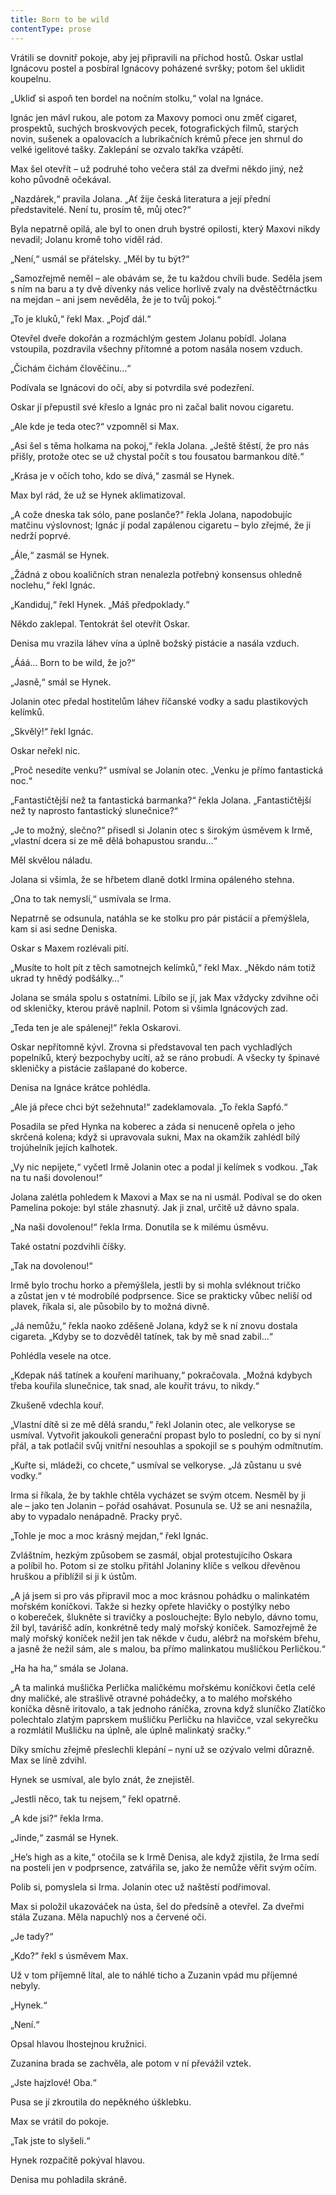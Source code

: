 ```yaml
---
title: Born to be wild
contentType: prose
---
```


Vrátili se dovnitř pokoje, aby jej připravili na příchod hostů. Oskar ustlal Ignácovu postel a posbíral Ignácovy poházené svršky; potom šel uklidit koupelnu.

  

„Ukliď si aspoň ten bordel na nočním stolku,“ volal na Ignáce.

Ignác jen mávl rukou, ale potom za Maxovy pomoci onu změť cigaret, prospektů, suchých broskvových pecek, fotografických filmů, starých novin, sušenek a opalovacích a lubrikačních krémů přece jen shrnul do velké igelitové tašky. Zaklepání se ozvalo takřka vzápětí.

Max šel otevřít – už podruhé toho večera stál za dveřmi někdo jiný, než koho původně očekával.

„Nazdárek,“ pravila Jolana. „Ať žije česká literatura a její přední představitelé. Není tu, prosím tě, můj otec?“

Byla nepatrně opilá, ale byl to onen druh bystré opilosti, který Maxovi nikdy nevadil; Jolanu kromě toho viděl rád.

„Není,“ usmál se přátelsky. „Měl by tu být?“

„Samozřejmě neměl – ale obávám se, že tu každou chvíli bude. Seděla jsem s ním na baru a ty dvě dívenky nás velice horlivě zvaly na dvěstěčtrnáctku na mejdan – ani jsem nevěděla, že je to tvůj pokoj.“

„To je kluků,“ řekl Max. „Pojď dál.“

Otevřel dveře dokořán a rozmáchlým gestem Jolanu pobídl. Jolana vstoupila, pozdravila všechny přítomné a potom nasála nosem vzduch.

„Čichám čichám člověčinu…“

Podívala se Ignácovi do očí, aby si potvrdila své podezření.

Oskar jí přepustil své křeslo a Ignác pro ni začal balit novou cigaretu.

„Ale kde je teda otec?“ vzpomněl si Max.

„Asi šel s těma holkama na pokoj,“ řekla Jolana. „Ještě štěstí, že pro nás přišly, protože otec se už chystal počít s tou fousatou barmankou dítě.“

„Krása je v očích toho, kdo se dívá,“ zasmál se Hynek.

Max byl rád, že už se Hynek aklimatizoval.

„A cože dneska tak sólo, pane poslanče?“ řekla Jolana, napodobujíc matčinu výslovnost; Ignác jí podal zapálenou cigaretu – bylo zřejmé, že ji nedrží poprvé.

„Ále,“ zasmál se Hynek.

„Žádná z obou koaličních stran nenalezla potřebný konsensus ohledně noclehu,“ řekl Ignác.

„Kandiduj,“ řekl Hynek. „Máš předpoklady.“

Někdo zaklepal. Tentokrát šel otevřít Oskar.

Denisa mu vrazila láhev vína a úplně božský pistácie a nasála vzduch.

„Ááá… Born to be wild, že jo?“

„Jasně,“ smál se Hynek.

Jolanin otec předal hostitelům láhev říčanské vodky a sadu plastikových kelímků.

„Skvělý!“ řekl Ignác.

Oskar neřekl nic.

„Proč nesedíte venku?“ usmíval se Jolanin otec. „Venku je přímo fantastická noc.“

„Fantastičtější než ta fantastická barmanka?“ řekla Jolana. „Fan­tastičtější než ty naprosto fantastický slunečnice?“

„Je to možný, slečno?“ přisedl si Jolanin otec s širokým úsměvem k Irmě, „vlastní dcera si ze mě dělá bohapustou srandu…“

Měl skvělou náladu.

Jolana si všimla, že se hřbetem dlaně dotkl Irmina opáleného stehna.

„Ona to tak nemyslí,“ usmívala se Irma.

Nepatrně se odsunula, natáhla se ke stolku pro pár pistácií a přemýšlela, kam si asi sedne Deniska.

Oskar s Maxem rozlévali pití.

„Musíte to holt pít z těch samotnejch kelímků,“ řekl Max. „Někdo nám totiž ukrad ty hnědý podšálky…“

Jolana se smála spolu s ostatními. Líbilo se jí, jak Max vždycky zdvihne oči od skleničky, kterou právě naplnil. Potom si všimla Ignácových zad.

„Teda ten je ale spálenej!“ řekla Oskarovi.

Oskar nepřítomně kývl. Zrovna si představoval ten pach vychladlých popelníků, který bezpochyby ucítí, až se ráno probudí. A všecky ty špinavé skleničky a pistácie zašlapané do koberce.

Denisa na Ignáce krátce pohlédla.

„Ale já přece chci být sežehnuta!“ zadeklamovala. „To řekla Sapfó.“

Posadila se před Hynka na koberec a záda si nenuceně opřela o jeho skrčená kolena; když si upravovala sukni, Max na okamžik zahlédl bílý trojúhelník jejích kalhotek.

„Vy nic nepijete,“ vyčetl Irmě Jolanin otec a podal jí kelímek s vodkou. „Tak na tu naši dovolenou!“

Jolana zalétla pohledem k Maxovi a Max se na ni usmál. Podíval se do oken Pamelina pokoje: byl stále zhasnutý. Jak ji znal, určitě už dávno spala.

„Na naši dovolenou!“ řekla Irma. Donutila se k milému úsměvu.

Také ostatní pozdvihli číšky.

„Tak na dovolenou!“

Irmě bylo trochu horko a přemýšlela, jestli by si mohla svléknout tričko a zůstat jen v té modrobílé podprsence. Sice se prakticky vůbec neliší od plavek, říkala si, ale působilo by to možná divně.

„Já nemůžu,“ řekla naoko zděšeně Jolana, když se k ní znovu dostala cigareta. „Kdyby se to dozvěděl tatínek, tak by mě snad zabil…“

Pohlédla vesele na otce.

„Kdepak náš tatínek a kouření marihuany,“ pokračovala. „Možná kdybych třeba kouřila slunečnice, tak snad, ale kouřit trávu, to nikdy.“

Zkušeně vdechla kouř.

„Vlastní dítě si ze mě dělá srandu,“ řekl Jolanin otec, ale velkoryse se usmíval. Vytvořit jakoukoli generační propast bylo to poslední, co by si nyní přál, a tak potlačil svůj vnitřní nesouhlas a spokojil se s pouhým odmítnutím.

„Kuřte si, mládeži, co chcete,“ usmíval se velkoryse. „Já zůstanu u své vodky.“

Irma si říkala, že by takhle chtěla vycházet se svým otcem. Nesměl by ji ale – jako ten Jolanin – pořád osahávat. Posunula se. Už se ani nesnažila, aby to vypadalo nenápadně. Pracky pryč.

„Tohle je moc a moc krásný mejdan,“ řekl Ignác.

Zvláštním, hezkým způsobem se zasmál, objal protestujícího Oskara a políbil ho. Potom si ze stolku přitáhl Jolaniny klíče s velkou dřevěnou hruškou a přiblížil si ji k ústům.

„A já jsem si pro vás připravil moc a moc krásnou pohádku o malinkatém mořském koníčkovi. Takže si hezky opřete hlavičky o postýlky nebo o kobereček, šlukněte si travičky a poslouchejte: Bylo nebylo, dávno tomu, žil byl, tavárišč adín, konkrétně tedy malý mořský koníček. Samozřejmě že malý mořský koníček nežil jen tak někde v čudu, alébrž na mořském břehu, a jasně že nežil sám, ale s malou, ba přímo malinkatou mušličkou Perličkou.“

„Ha ha ha,“ smála se Jolana.

„A ta malinká mušlička Perlička maličkému mořskému koníčkovi četla celé dny maličké, ale strašlivě otravné pohádečky, a to malého mořského koníčka děsně iritovalo, a tak jednoho ráníčka, zrovna když sluníčko Zlatíčko polechtalo zlatým paprskem mušličku Perličku na hlavičce, vzal sekyrečku a rozmlátil Mušličku na úplně, ale úplně malinkatý sračky.“

Díky smíchu zřejmě přeslechli klepání – nyní už se ozývalo velmi důrazně. Max se líně zdvihl.

Hynek se usmíval, ale bylo znát, že znejistěl.

„Jestli něco, tak tu nejsem,“ řekl opatrně.

„A kde jsi?“ řekla Irma.

„Jinde,“ zasmál se Hynek.

„He’s high as a kite,“ otočila se k Irmě Denisa, ale když zjistila, že Irma sedí na posteli jen v podprsence, zatvářila se, jako že nemůže věřit svým očím.

Polib si, pomyslela si Irma. Jolanin otec už naštěstí podřimoval.

Max si položil ukazováček na ústa, šel do předsíně a otevřel. Za dveřmi stála Zuzana. Měla napuchlý nos a červené oči.

„Je tady?“

„Kdo?“ řekl s úsměvem Max.

Už v tom příjemně lítal, ale to náhlé ticho a Zuzanin vpád mu příjemné nebyly.

„Hynek.“

„Není.“

Opsal hlavou lhostejnou kružnici.

Zuzanina brada se zachvěla, ale potom v ní převážil vztek.

„Jste hajzlové! Oba.“

Pusa se jí zkroutila do nepěkného úšklebku.

Max se vrátil do pokoje.

„Tak jste to slyšeli.“

Hynek rozpačitě pokýval hlavou.

Denisa mu pohladila skráně.
